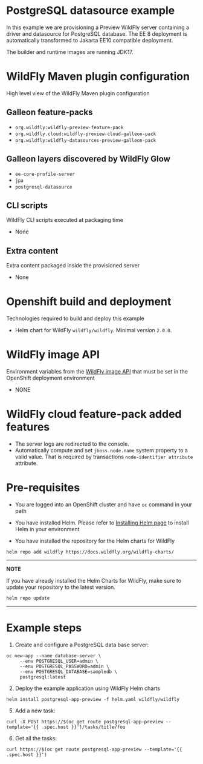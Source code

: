 # PostgreSQL datasource example

In this example we are provisioning a Preview WildFly server containing a driver and datasource for PostgreSQL database.
The EE 8 deployment is automatically transformed to Jakarta EE10 compatible deployment.

The builder and runtime images are running JDK17.

# WildFly Maven plugin configuration
High level view of the WildFly Maven plugin configuration

## Galleon feature-packs

* `org.wildfly:wildfly-preview-feature-pack`
* `org.wildfly.cloud:wildfly-preview-cloud-galleon-pack`
* `org.wildfly:wildfly-datasources-preview-galleon-pack`

## Galleon layers discovered by WildFly Glow

* `ee-core-profile-server`
* `jpa`
* `postgresql-datasource`

## CLI scripts
WildFly CLI scripts executed at packaging time

* None

## Extra content
Extra content packaged inside the provisioned server

* None

# Openshift build and deployment
Technologies required to build and deploy this example

* Helm chart for WildFly `wildfly/wildfly`. Minimal version `2.0.0`.

# WildFly image API
Environment variables from the [WildFly image API](https://github.com/wildfly/wildfly-cekit-modules/blob/main/jboss/container/wildfly/run/api/module.yaml) that must be set in the OpenShift deployment environment

* NONE

# WildFly cloud feature-pack added features

* The server logs are redirected to the console. 
* Automatically compute and set `jboss.node.name` system property to a valid value. That is required by transactions `node-identifier attribute` attribute. 

# Pre-requisites

* You are logged into an OpenShift cluster and have `oc` command in your path

* You have installed Helm. Please refer to [Installing Helm page](https://helm.sh/docs/intro/install/) to install Helm in your environment

* You have installed the repository for the Helm charts for WildFly

 ```
helm repo add wildfly https://docs.wildfly.org/wildfly-charts/
```
----
**NOTE**

If you have already installed the Helm Charts for WildFly, make sure to update your repository to the latest version.

```
helm repo update
```
----

# Example steps

1. Create and configure a PostgreSQL data base server:

```
oc new-app --name database-server \
     --env POSTGRESQL_USER=admin \
     --env POSTGRESQL_PASSWORD=admin \
     --env POSTGRESQL_DATABASE=sampledb \
     postgresql:latest
```

2. Deploy the example application using WildFly Helm charts

```
helm install postgresql-app-preview -f helm.yaml wildfly/wildfly
```

5. Add a new task:

`curl -X POST https://$(oc get route postgresql-app-preview --template='{{ .spec.host }}')/tasks/title/foo`

6. Get all the tasks:

`curl https://$(oc get route postgresql-app-preview --template='{{ .spec.host }}')`

